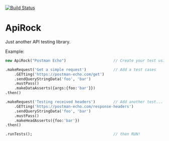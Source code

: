 
[![Build Status](https://travis-ci.org/triture/apirock.svg?branch=master)](https://travis-ci.org/triture/apirock)

# ApiRock
Just another API testing library.

Example:
```haxe
new ApiRock("Postman Echo")                     // Create your test using 'Fluent Interface'

.makeRequest('Get a simple request')            // Add a test cases
    .GETting('https://postman-echo.com/get')
    .sendQueryStringData('foo', 'bar')
    .mustPass()
    .makeDataAsserts({args:{foo:'bar'}})
.then()

.makeRequest('Testing received headers')        // Add another test...
    .GETting('https://postman-echo.com/response-headers')
    .sendQueryStringData('foo', 'bar')
    .mustPass()
    .makeHeadAsserts({foo:'bar'})
.then()

.runTests();                                    // then RUN!
```